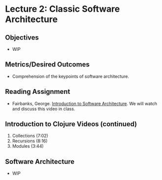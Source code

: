 # Lecture 2: Classic Software Architecture

## Objectives

* WIP

## Metrics/Desired Outcomes

* Comprehension of the keypoints of software architecture.

## Reading Assignment

* Fairbanks, George. [Introduction to Software Architecture](https://www.youtube.com/watch?v=x30DcBfCJRI).  We will watch and discuss this video in class.

## Introduction to Clojure Videos (continued)

1. Collections (7:02)
2. Recursions (8:16)
3. Modules (3:44)

## Software Architecture

* WIP
